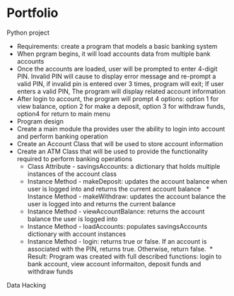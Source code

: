 # Portfolio
 Python project
 * Requirements: create a program that models a basic banking system
  * When prgram begins, it will load accounts data from multiple bank accounts
  * Once the accounts are loaded, user will be prompted to enter 4-digit PIN. Invalid PIN will cause to display error message and re-prompt a valid PIN, if invalid pin is entered over 3 times, program will exit; If user enters a valid PIN, The program will display related account information
  * After login to account, the program will prompt 4 options: option 1 for view balance, option 2 for make a deposit, option 3 for withdraw funds, option4 for return to main menu
 * Program design
  * Create a main module tha provides user the ability to login into account and perform banking operation
  * Create an Account Class that will be used to store account information
  * Create an ATM Class that will be used to provide the functionality required to perform banking operations
    * Class Attribute - savingsAccounts: a dictionary that holds multiple instances of the account class
    * Instance Method - makeDeposit: updates the account balance when user is logged into and returns the current account balance
    * Instance Method - makeWithdraw: updates the account balance the user is logged into and returns the current balance
    * Instance Method - viewAccountBalance: returns the account balance the user is logged into
    * Instance Method - loadAccounts: populates savingsAccounts dictionary with account instances
    * Instance Method - login: returns true or false.  If an account is associated with the PIN, returns true.  Otherwise, return false. 
  * Result: 
  Program was created with full described functions: login to bank account, view account informaiton, deposit funds and withdraw funds
 
 Data Hacking 

